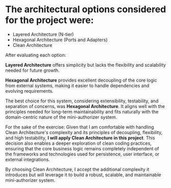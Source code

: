 # The architectural options considered for the project were:

- Layered Architecture (N-tier)
- Hexagonal Architecture (Ports and Adapters)
- Clean Architecture


After evaluating each option:

**Layered Architecture** offers simplicity but lacks the flexibility and scalability needed for future growth.

**Hexagonal Architecture** provides excellent decoupling of the core logic from external systems, making it easier to handle dependencies and evolving requirements.

The best choice for this system, considering extensibility, testability, and separation of concerns, was **Hexagonal Architecture**. It aligns well with the principles needed for long-term maintainability and fits naturally with the domain-centric nature of the mini-authorizer system.

For the sake of the exercise:
Given that I am comfortable with handling Clean Architecture's complexity and its principles of decoupling, flexibility, and high testability, **I will apply Clean Architecture in this project**. This decision also enables a deeper exploration of clean coding practices, ensuring that the core business logic remains completely independent of the frameworks and technologies used for persistence, user interface, or external integrations.

By choosing Clean Architecture, I accept the additional complexity it introduces but will leverage it to build a robust, scalable, and maintainable mini-authorizer system.
